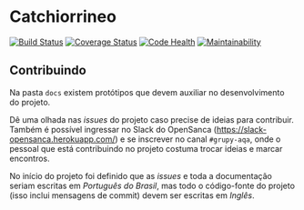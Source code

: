 # Catchiorrineo

[![Build Status](https://travis-ci.org/opensanca/api.ajudeum.pet.svg?branch=master)](https://travis-ci.org/opensanca/api.ajudeum.pet)
[![Coverage Status](https://coveralls.io/repos/github/opensanca/api.ajudeum.pet/badge.svg?branch=master)](https://coveralls.io/github/opensanca/api.ajudeum.pet?branch=master)
[![Code Health](https://landscape.io/github/opensanca/api.ajudeum.pet/master/landscape.svg?style=flat)](https://landscape.io/github/opensanca/api.ajudeum.pet/master)
[![Maintainability](https://api.codeclimate.com/v1/badges/67158d8a92683da6a611/maintainability)](https://codeclimate.com/github/opensanca/api.ajudeum.pet/maintainability)

## Contribuindo

Na pasta `docs` existem protótipos que devem auxiliar no desenvolvimento do
projeto.

Dê uma olhada nas *issues* do projeto caso precise de ideias para contribuir.
Também é possível ingressar no Slack do OpenSanca
(https://slack-opensanca.herokuapp.com/) e se inscrever no canal `#grupy-aqa`,
onde o pessoal que está contribuindo no projeto costuma trocar ideias e marcar
encontros.

No início do projeto foi definido que as *issues* e toda a documentação seriam
escritas em *Português do Brasil*, mas todo o código-fonte do projeto (isso inclui
mensagens de commit) devem ser escritas em *Inglês*.
